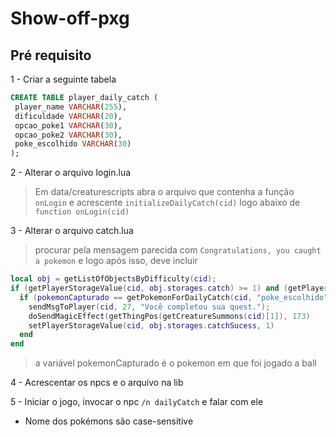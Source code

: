 # Show-off-pxg


## Pré requisito

1 - Criar a seguinte tabela

```sql
CREATE TABLE player_daily_catch (
 player_name VARCHAR(255),
 dificuldade VARCHAR(20),
 opcao_poke1 VARCHAR(30),
 opcao_poke2 VARCHAR(30),
 poke_escolhido VARCHAR(30)
);
```

2 - Alterar o arquivo login.lua

> Em data/creaturescripts abra o arquivo que contenha a função `onLogin` e acrescente `initializeDailyCatch(cid)` logo abaixo de `function onLogin(cid)`

3 - Alterar o arquivo catch.lua
> procurar pela mensagem parecida com `Congratulations, you caught a pokemon` e logo após isso, deve incluir
``` lua
local obj = getListOfObjectsByDifficulty(cid);
if (getPlayerStorageValue(cid, obj.storages.catch) >= 1) and (getPlayerStorageValue(cid, obj.storages.catchSucess) ~= 1) then 
  if (pokemonCapturado == getPokemonForDailyCatch(cid, "poke_escolhido")) then
    sendMsgToPlayer(cid, 27, "Você completou sua quest.");
    doSendMagicEffect(getThingPos(getCreatureSummons(cid)[1]), 173) 
    setPlayerStorageValue(cid, obj.storages.catchSucess, 1)
  end
end
```
> a variável pokemonCapturado é o pokemon em que foi jogado a ball

4 - Acrescentar os npcs e o arquivo na lib

5 - Iniciar o jogo, invocar o npc `/n dailyCatch` e falar com ele
  - Nome dos pokémons são case-sensitive
